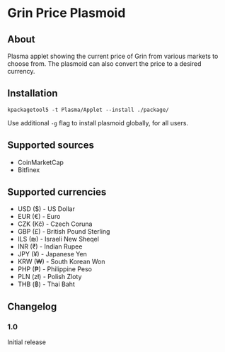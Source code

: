 # Grin Price Plasmoid

## About
Plasma applet showing the current price of Grin from various markets to choose from. The plasmoid can also convert the price to a desired currency.

## Installation
```
kpackagetool5 -t Plasma/Applet --install ./package/
```

Use additional `-g` flag to install plasmoid globally, for all users.

## Supported sources
- CoinMarketCap
- Bitfinex

## Supported currencies
- USD ($) - US Dollar
- EUR (€) - Euro
- CZK (Kč) - Czech Coruna
- GBP (£) - British Pound Sterling
- ILS (₪) - Israeli New Sheqel
- INR (₹) - Indian Rupee
- JPY (¥) - Japanese Yen
- KRW (₩) - South Korean Won
- PHP (₱) - Philippine Peso
- PLN (zł) - Polish Zloty
- THB (฿) - Thai Baht

## Changelog

### 1.0
Initial release